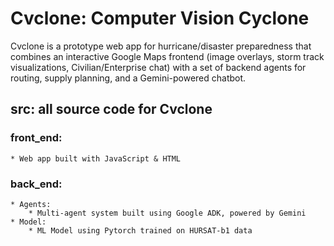 # Cvclone: Computer Vision Cyclone
Cvclone is a prototype web app for hurricane/disaster preparedness that combines an interactive Google Maps frontend (image overlays, storm track visualizations, Civilian/Enterprise chat) with a set of backend agents for routing, supply planning, and a Gemini-powered chatbot.

## src: all source code for Cvclone
### front_end:
    * Web app built with JavaScript & HTML

### back_end:
    * Agents:
        * Multi-agent system built using Google ADK, powered by Gemini
    * Model:
        * ML Model using Pytorch trained on HURSAT-b1 data

